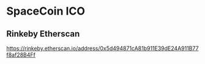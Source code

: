 # SpaceCoin ICO

## Rinkeby Etherscan
https://rinkeby.etherscan.io/address/0x5d494871cA81b911E39dE24A911B77f8af28B4Ff


